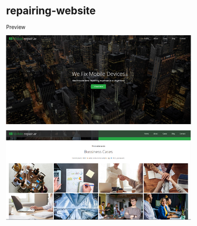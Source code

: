 # repairing-website

Preview



![Screen Shot 2023-10-03 at 5 23 24 PM](https://github.com/juancruz327/repairing-website/blob/main/img/screenshot/Screenshot_1.png)


![Screen Shot 2023-10-03 at 5 23 43 PM](https://github.com/juancruz327/repairing-website/blob/main/img/screenshot/Screenshot_2.png)



